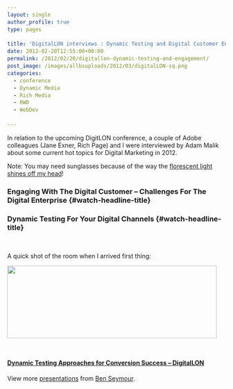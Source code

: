 ```yaml
---
layout: single
author_profile: true
type: pages

title: 'DigitalLON interviews : Dynamic Testing and Digital Customer Engagement'
date: 2012-02-20T12:55:00+00:00
permalink: /2012/02/20/digitallon-dynamic-testing-and-engagement/
post_image: /images/allbsuploads/2012/03/digitalLON-sq.png
categories:
  - conference
  - Dynamic Media
  - Rich Media
  - RWD
  - WebDev

---
```

In relation to the upcoming DigitLON conference, a couple of Adobe colleagues (Jane Exner, Rich Page) and I were interviewed by Adam Malik about some current hot topics for Digital Marketing in 2012.

Note: You may need sunglasses because of the way the <a title="http://en.wikipedia.org/wiki/File:The_Fluorescent_Light_Glistens_Off_Your_Head_Cover.jpg" href="http://en.wikipedia.org/wiki/File:The_Fluorescent_Light_Glistens_Off_Your_Head_Cover.jpg" target="_blank">florescent light shines off my head</a>!

### Engaging With The Digital Customer &#8211; Challenges For The Digital Enterprise {#watch-headline-title}



### Dynamic Testing For Your Digital Channels {#watch-headline-title}

&nbsp;



A quick shot of the room when I arrived first thing:

[<img class="aligncenter  wp-image-505" title="PANO_20120313_084129" src="/images/allbsuploads/2012/02/PANO_20120313_084129-1024x355.jpg" alt="" width="483" height="167" srcset="/images/allbsuploads/2012/02/PANO_20120313_084129-300x104.jpg 300w, /images/allbsuploads/2012/02/PANO_20120313_084129-1024x355.jpg 1024w" sizes="(max-width: 483px) 100vw, 483px" />](/images/allbsuploads/2012/02/PANO_20120313_084129.jpg)

&nbsp;

<strong style="display: block; margin: 12px 0 4px;"><a title="Dynamic Testing Approaches for Conversion Success - DigitalLON " href="http://www.slideshare.net/benseymour/dynamic-testing-approaches-for-conversion-success-digitallon">Dynamic Testing Approaches for Conversion Success &#8211; DigitalLON </a></strong>

<div id="__ss_13481456" style="width: 425px;">
  <div style="padding: 5px 0 12px;">
    View more <a href="http://www.slideshare.net/">presentations</a> from <a href="http://www.slideshare.net/benseymour">Ben Seymour</a>.
  </div>
</div>
